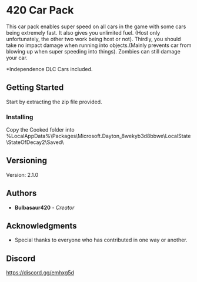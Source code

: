 # 420 Car Pack

This car pack enables super speed on all cars in the game with some cars being extremely fast. 
It also gives you unlimited fuel. (Host only unfortunately, the other two work being host or not). 
Thirdly, you should take no impact damage when running into objects.(Mainly prevents car from blowing up when super speeding into things). Zombies can still damage your car. 

*Independence DLC Cars included.

## Getting Started

Start by extracting the zip file provided.

### Installing

Copy the Cooked folder into %LocalAppData%\Packages\Microsoft.Dayton_8wekyb3d8bbwe\LocalState\StateOfDecay2\Saved\

## Versioning

Version: 2.1.0 

## Authors

* **Bulbasaur420** - *Creator*

## Acknowledgments

* Special thanks to everyone who has contributed in one way or another.

## Discord
https://discord.gg/emhxg5d
